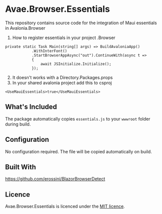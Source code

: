 # Avae.Browser.Essentials

This repository contains source code for the integration of Maui essentials in Avalonia.Browser
1. How to register essentials in your project .Browser

```` 
private static Task Main(string[] args) => BuildAvaloniaApp()
            .WithInterFont()
            .StartBrowserAppAsync("out").ContinueWith(async t =>
            {
                await JSInitialize.Initialize();
            });
````
2. It doesn't works with a Directory.Packages.props
3. In your shared avalonia project add this to csproj
````
<UseMauiEssentials>true</UseMauiEssentials>
````
## What's Included
The package automatically copies `essentials.js` to your `wwwroot` folder during build.

## Configuration
No configuration required. The file will be copied automatically on build.

## Built With

https://github.com/erossini/BlazorBrowserDetect

## Licence

Avae.Browser.Essentials is licenced under the [MIT licence](Licence.md).